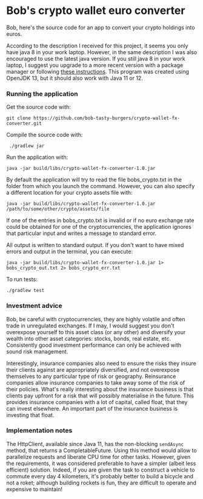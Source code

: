 # Bob's crypto wallet euro converter

Bob, here's the source code for an app to convert your crypto holdings into euros.

According to the description I received for this project, it seems you only have java 8 in your work laptop.
However, in the same description I was also encouraged to use the latest java version.
If you still java 8 in your work laptop, I suggest you upgrade to a more recent version with a package manager
or following [these instructions](https://openjdk.java.net/install/).
This program was created using OpenJDK 13, but it should also work with Java 11 or 12.

### Running the application ###
Get the  source code with:
```
git clone https://github.com/bob-tasty-burgers/crypto-wallet-fx-converter.git
```

Compile the source code with:
```
 ./gradlew jar
```
Run the application with:
``` 
java -jar build/libs/crypto-wallet-fx-converter-1.0.jar
```

By default the application will try to read the file bobs_crypto.txt in the folder from which you launch the command.
However, you can also specify a different location for your crypto assets file with:
```
java -jar build/libs/crypto-wallet-fx-converter-1.0.jar /path/to/some/other/crypto/assets/file
```

If one of the entries in bobs_crypto.txt is invalid or if no euro exchange rate could be obtained for one of
the cryptocurrencies, the application ignores that particular input and writes a message to standard error.

All output is written to standard output. If you don't want to have mixed errors and output in the terminal, you can execute:
```
java -jar build/libs/crypto-wallet-fx-converter-1.0.jar 1> bobs_crypto_out.txt 2> bobs_crypto_err.txt
```

To run tests:
```
./gradlew test
```

### Investment advice ###
Bob, be careful with cryptocurrencies, they are highly volatile and often trade in unregulated exchanges.
If I may, I would suggest you don't overexpose yourself to this asset class (or any other) and diversify your wealth
into other asset categories: stocks, bonds, real estate, etc. Consistently good investment performance can only be achieved
with sound risk management.

Interestingly, insurance companies also need to ensure the risks they insure their clients against are appropriately diversified,
and not overexpose themselves to any particular type of risk or geography. Reinsurance companies allow insurance companies to
take away some of the risk of their policies. What's really interesting about the insurance business is that clients pay upfront
for a risk that will possibly materialise in the future. This provides insurance companies with a lot of capital, called float,
that they can invest elsewhere. An important part of the insurance business is investing that float.

### Implementation notes ###
The HttpClient, available since Java 11, has the non-blocking `sendAsync` method, that returns a CompletableFuture. 
Using this method would allow to parallelize requests and liberate CPU time for other tasks. However, given the requirements,
it was considered preferable to have a simpler (albeit less efficient) solution. Indeed, if you are given the task to construct
a vehicle to commute every day 4 kilometers, it's probably better to build a bicycle and not a roket; although building rockets is
fun, they are difficult to operate and expensive to maintain!
